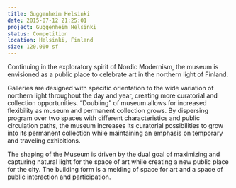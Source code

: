 ```yaml
---
title: Guggenheim Helsinki
date: 2015-07-12 21:25:01
project: Guggenheim Helsinki
status: Competition
location: Helsinki, Finland
size: 120,000 sf
---
```


Continuing in the exploratory spirit of Nordic Modernism, the museum is envisioned as a public place to celebrate art in the northern light of Finland. 

Galleries are designed with specific orientation to the wide variation of northern light throughout the day and year, creating more curatorial and collection opportunities. “Doubling” of museum allows for increased flexibility as museum and permanent collection grows. By dispersing program over two spaces with different characteristics and public circulation paths, the museum increases its curatorial possibilities to grow into its permanent collection while maintaining an emphasis on temporary and traveling exhibitions.

The shaping of the Museum is driven by the dual goal of maximizing and capturing natural light for the space of art while creating a new public place for the city. The building form is a melding of space for art and a space of public interaction and participation.